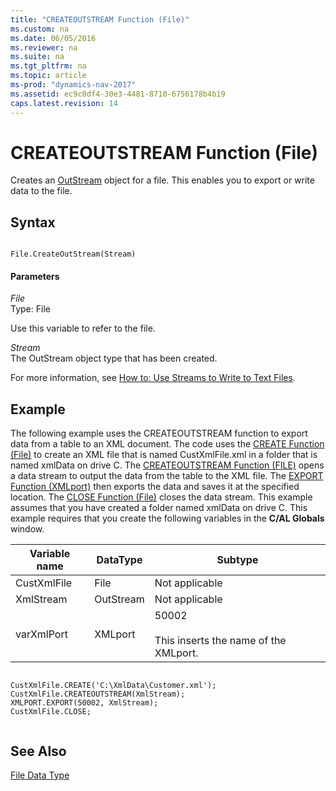 ```yaml
---
title: "CREATEOUTSTREAM Function (File)"
ms.custom: na
ms.date: 06/05/2016
ms.reviewer: na
ms.suite: na
ms.tgt_pltfrm: na
ms.topic: article
ms-prod: "dynamics-nav-2017"
ms.assetid: ec9c0df4-30e3-4481-8710-6756178b4b19
caps.latest.revision: 14
---
```

# CREATEOUTSTREAM Function (File)
Creates an [OutStream](OutStream.md) object for a file. This enables you to export or write data to the file.  
  
## Syntax  
  
```  
  
File.CreateOutStream(Stream)  
```  
  
#### Parameters  
 *File*  
 Type: File  
  
 Use this variable to refer to the file.  
  
 *Stream*  
 The OutStream object type that has been created.  
  
 For more information, see [How to: Use Streams to Write to Text Files](How-to--Use-Streams-to-Write-to-Text-Files.md).  
  
## Example  
 The following example uses the CREATEOUTSTREAM function to export data from a table to an XML document. The code uses the [CREATE Function \(File\)](CREATE-Function--File-.md) to create an XML file that is named CustXmlFile.xml in a folder that is named xmlData on drive C. The [CREATEOUTSTREAM Function \(FILE\)](CREATEOUTSTREAM-Function--File-.md) opens a data stream to output the data from the table to the XML file. The [EXPORT Function \(XMLport\)](EXPORT-Function--XMLport-.md) then exports the data and saves it at the specified location. The [CLOSE Function \(File\)](CLOSE-Function--File-.md) closes the data stream. This example assumes that you have created a folder named xmlData on drive C. This example requires that you create the following variables in the **C/AL Globals** window.  
  
|Variable name|DataType|Subtype|  
|-------------------|--------------|-------------|  
|CustXmlFile|File|Not applicable|  
|XmlStream|OutStream|Not applicable|  
|varXmlPort|XMLport|50002<br /><br /> This inserts the name of the XMLport.|  
  
```  
  
CustXmlFile.CREATE('C:\XmlData\Customer.xml');  
CustXmlFile.CREATEOUTSTREAM(XmlStream);  
XMLPORT.EXPORT(50002, XmlStream);  
CustXmlFile.CLOSE;  
  
```  
  
## See Also  
 [File Data Type](File-Data-Type.md)